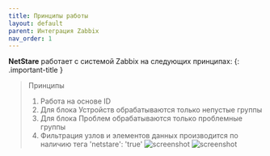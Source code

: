 ```yaml
---
title: Принципы работы
layout: default
parent: Интеграция Zabbix
nav_order: 1
---
```

**NetStare** работает с системой Zabbix на следующих принципах:
{: .important-title }
> Принципы
>
> 1. Работа на основе ID
> 2. Для блока Устройств обрабатываются только непустые группы
> 3. Для блока Проблем обрабатываются только проблемные группы
> 4. Фильтрация узлов и элементов данных производится по наличию тега 'netstare': 'true'
![screenshot](../images/host-tag)
![screenshot](../images/item-tag)